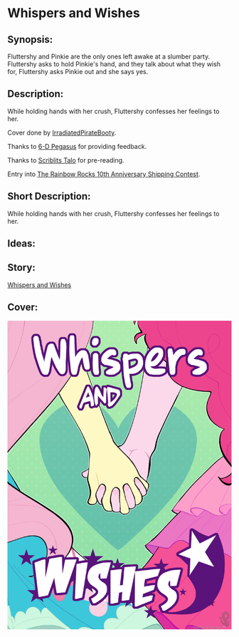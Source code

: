 # Whispers and Wishes

## Synopsis:
Fluttershy and Pinkie are the only ones left awake at a slumber party. Fluttershy asks to hold Pinkie's hand, and they talk about what they wish for, Fluttershy asks Pinkie out and she says yes.

## Description:
While holding hands with her crush, Fluttershy confesses her feelings to her.

Cover done by [IrradiatedPirateBooty](https://irradiatedpiratebooty.tumblr.com).

Thanks to [6-D Pegasus](https://www.fimfiction.net/user/293755/6-D+Pegasus) for providing feedback.

Thanks to [Scriblits Talo](https://www.fimfiction.net/user/495925/Scriblits+Talo/stories) for pre-reading.

Entry into [The Rainbow Rocks 10th Anniversary Shipping Contest](https://www.fimfiction.net/group/216924/the-eqg-anniversary-contests-spring-fling/thread/539825/the-rainbow-rocks-10th-anniversary-shipping-contest-may-26-august-3-the-rules-and-how-to-enter).

## Short Description:
While holding hands with her crush, Fluttershy confesses her feelings to her.

## Ideas:


## Story:
[Whispers and Wishes](./whispers-and-wishes.md)

## Cover:
![cover](./whispers-and-wishes-cover.png)